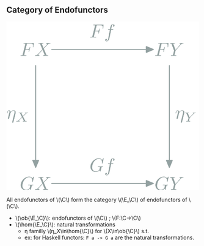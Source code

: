 Category of Endofunctors
------------------------

<img src="categories/img/mp/natural-transformation.png" alt="Natural transformation commutative diagram" class="right"/>

All endofunctors of \\(\\C\\)
form the category \\(\\E\_\\C\\)
of endofunctors of \\(\\C\\).

- \\(\\ob{\\E\_\\C}\\): endofunctors of \\(\\C\\) ; \\(F:\\C→\\C\\)
- \\(\\hom{\\E\_\\C}\\): natural transformations
    - η familly \\(η\_X\\in\\hom{\\C}\\) for \\(X\\in\\ob{\\C}\\) s.t.
    - ex: for Haskell functors: `F a -> G a` are the natural transformations.

